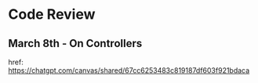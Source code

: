 # Code Review
## March 8th - On Controllers
href: https://chatgpt.com/canvas/shared/67cc6253483c819187df603f921bdaca
